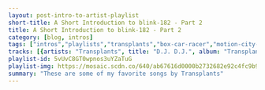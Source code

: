 ```yaml
---
layout: post-intro-to-artist-playlist
short-title: A Short Introduction to blink-182 - Part 2
title: A Short Introduction to blink-182 - Part 2
category: [blog, intros]
tags: ["intros","playlists","transplants","box-car-racer","motion-city-soundtrack","blink-182","+44","angels-&-airwaves"]
tracks: [{artists: "Transplants", title: "D.J. D.J.", album: "Transplants"},{artists: "Box Car Racer", title: "I Feel So", album: "Box Car Racer"},{artists: "Motion City Soundtrack", title: "Attractive Today", album: "Commit This To Memory"},{artists: "blink-182", title: "Pathetic", album: "Dude Ranch"},{artists: "blink-182", title: "The Party Song", album: "Enema Of The State"},{artists: "blink-182", title: "Every Time I Look For You", album: "Take Off Your Pants And Jacket"},{artists: "blink-182", title: "Mutt", album: "Enema Of The State"},{artists: "blink-182", title: "MH 4.18.2011", album: "Neighborhoods (Deluxe Version)"},{artists: "blink-182", title: "Give Me One Good Reason", album: "Take Off Your Pants And Jacket"},{artists: "+44", title: "Cliff Diving", album: "When Your Heart Stops Beating"},{artists: "Angels & Airwaves", title: "Surrender", album: "Love, Pt. 2"},{artists: "blink-182", title: "GO", album: "blink-182 (explicit version) [Explicit Version]"},{artists: "blink-182", title: "Don't Leave Me", album: "Enema Of The State"},{artists: "blink-182", title: "Degenerate", album: "Dude Ranch"},{artists: "blink-182", title: "Ben Wah Balls", album: "Cheshire Cat"},{artists: "blink-182", title: "Roller Coaster", album: "Take Off Your Pants And Jacket"},{artists: "blink-182", title: "Up All Night", album: "Neighborhoods (Deluxe Version)"},{artists: "blink-182", title: "All Of This", album: "blink-182 (explicit version) [Explicit Version]"},{artists: "blink-182", title: "Wendy Clear", album: "Enema Of The State"},{artists: "blink-182", title: "Story Of A Lonely Guy", album: "Take Off Your Pants And Jacket"},{artists: "blink-182", title: "Stockholm Syndrome", album: "blink-182 (explicit version) [Explicit Version]"}]
playlist-id: 5vUvC8GT0wpnos3uYZaTuG
playlist-img: https://mosaic.scdn.co/640/ab67616d0000b2732682e92c4fc9b95df0319c72ab67616d0000b273330500a40905b093b134396aab67616d0000b27385a14a0a61f764b46cf69acdab67616d0000b273ab2043abccd667e1961b0595
summary: "These are some of my favorite songs by Transplants"
---
```

